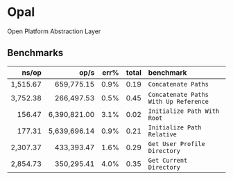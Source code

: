 # Opal
Open Platform Abstraction Layer

## Benchmarks

|               ns/op |                op/s |    err% |     total | benchmark
|--------------------:|--------------------:|--------:|----------:|:----------
|            1,515.67 |          659,775.15 |    0.9% |      0.19 | `Concatenate Paths`
|            3,752.38 |          266,497.53 |    0.5% |      0.45 | `Concatenate Paths With Up Reference`
|              156.47 |        6,390,821.00 |    3.1% |      0.02 | `Initialize Path With Root`
|              177.31 |        5,639,696.14 |    0.9% |      0.21 | `Initialize Path Relative`
|            2,307.37 |          433,393.47 |    1.6% |      0.29 | `Get User Profile Directory`
|            2,854.73 |          350,295.41 |    4.0% |      0.35 | `Get Current Directory`
